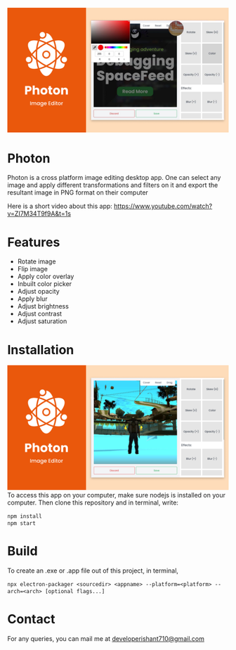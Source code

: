 ![](picker.png)

# Photon
Photon is a cross platform image editing desktop app. One can select any image and apply different transformations and filters on it and export the resultant image in PNG format on their computer 

Here is a short video about this app: https://www.youtube.com/watch?v=ZI7M34T9f9A&t=1s

# Features
- Rotate image
- Flip image
- Apply color overlay
- Inbuilt color picker
- Adjust opacity
- Apply blur
- Adjust brightness
- Adjust contrast
- Adjust saturation

# Installation
![](thumbnail.png)
To access this app on your computer, make sure nodejs is installed on your computer. Then clone this repository and in terminal, write:
```
npm install
npm start
```
# Build
To create an .exe or .app file out of this project, in terminal,
```
npx electron-packager <sourcedir> <appname> --platform=<platform> --arch=<arch> [optional flags...]
```
# Contact
For any queries, you can mail me at developerishant710@gmail.com
